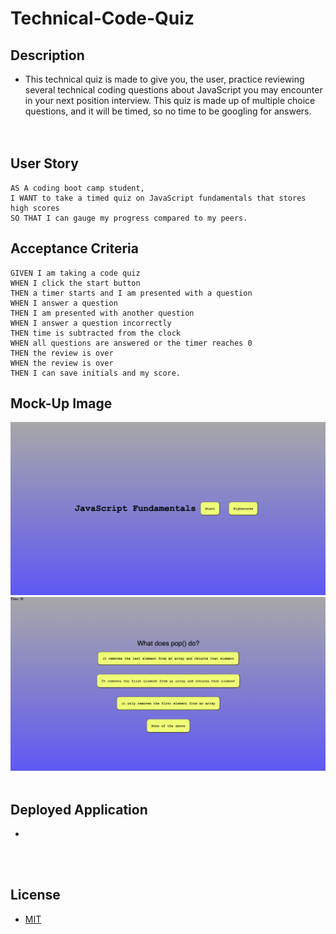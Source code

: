 # Technical-Code-Quiz 


## **Description**
- This technical quiz is made to give you, the user, practice reviewing several technical coding questions about JavaScript you may encounter in your next position interview. This quiz is made up of multiple choice questions, and it will be timed, so no time to be googling for answers. </br> </br> </br>

## **User Story**
```
AS A coding boot camp student,
I WANT to take a timed quiz on JavaScript fundamentals that stores high scores
SO THAT I can gauge my progress compared to my peers. 
```

## **Acceptance Criteria** 
```
GIVEN I am taking a code quiz
WHEN I click the start button
THEN a timer starts and I am presented with a question
WHEN I answer a question 
THEN I am presented with another question
WHEN I answer a question incorrectly
THEN time is subtracted from the clock
WHEN all questions are answered or the timer reaches 0
THEN the review is over
WHEN the review is over
THEN I can save initials and my score.
```

## **Mock-Up Image** 
![Technical code quiz mockup img](assets/Technical-Code-Quiz-Mockup-2.png)
![Technical code quiz mockup image](assets/Technical-Code-Quiz-Mockup.png)
</br></br>

## **Deployed Application**
- 
</br></br>

## **License** 
- [MIT](https://choosealicense.com/licenses/mit/)